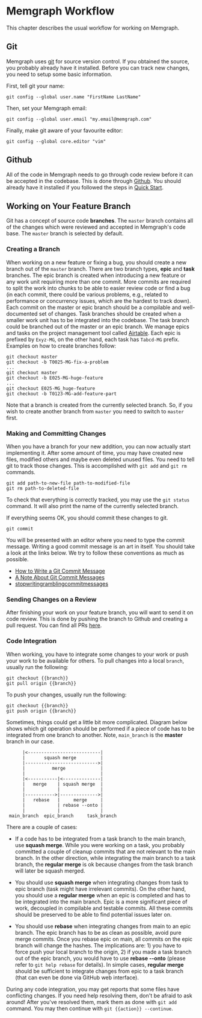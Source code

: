 # Memgraph Workflow

This chapter describes the usual workflow for working on Memgraph.

## Git

Memgraph uses [git](https://git-scm.com/) for source version control. If you
obtained the source, you probably already have it installed. Before you can
track new changes, you need to setup some basic information.

First, tell git your name:

    git config --global user.name "FirstName LastName"

Then, set your Memgraph email:

    git config --global user.email "my.email@memgraph.com"

Finally, make git aware of your favourite editor:

    git config --global core.editor "vim"

## Github

All of the code in Memgraph needs to go through code review before it can be
accepted in the codebase. This is done through [Github](https://github.com/).
You should already have it installed if you followed the steps in [Quick
Start](quick-start.md).

## Working on Your Feature Branch

Git has a concept of source code **branches**. The `master` branch contains all
of the changes which were reviewed and accepted in Memgraph's code base. The
`master` branch is selected by default.

### Creating a Branch

When working on a new feature or fixing a bug, you should create a new branch
out of the `master` branch. There are two branch types, **epic** and **task**
branches. The epic branch is created when introducing a new feature or any work
unit requiring more than one commit. More commits are required to split the
work into chunks to be able to easier review code or find a bug (in each
commit, there could be various problems, e.g., related to performance or
concurrency issues, which are the hardest to track down). Each commit on the
master or epic branch should be a compilable and well-documented set of
changes. Task branches should be created when a smaller work unit has to be
integrated into the codebase. The task branch could be branched out of the
master or an epic branch. We manage epics and tasks on the project management
tool called [Airtable](https://airtable.com/tblTUqycq8sHTTkBF). Each epic is
prefixed by `Exyz-MG`, on the other hand, each task has `Tabcd-MG` prefix.
Examples on how to create branches follow:

```
git checkout master
git checkout -b T0025-MG-fix-a-problem
...
git checkout master
git checkout -b E025-MG-huge-feature
...
git checkout E025-MG_huge-feature
git checkout -b T0123-MG-add-feature-part
```

Note that a branch is created from the currently selected branch. So, if you
wish to create another branch from `master` you need to switch to `master`
first.

### Making and Committing Changes

When you have a branch for your new addition, you can now actually start
implementing it. After some amount of time, you may have created new files,
modified others and maybe even deleted unused files. You need to tell git to
track those changes. This is accomplished with `git add` and `git rm`
commands.

    git add path-to-new-file path-to-modified-file
    git rm path-to-deleted-file

To check that everything is correctly tracked, you may use the `git status`
command. It will also print the name of the currently selected branch.

If everything seems OK, you should commit these changes to git.

    git commit

You will be presented with an editor where you need to type the commit
message. Writing a good commit message is an art in itself. You should take a
look at the links below. We try to follow these conventions as much as
possible.

  * [How to Write a Git Commit Message](http://chris.beams.io/posts/git-commit/)
  * [A Note About Git Commit Messages](http://tbaggery.com/2008/04/19/a-note-about-git-commit-messages.html)
  * [stopwritingramblingcommitmessages](http://stopwritingramblingcommitmessages.com/)

### Sending Changes on a Review

After finishing your work on your feature branch, you will want to send it on
code review. This is done by pushing the branch to Github and creating a pull
request. You can find all PRs
[here](https://github.com/memgraph/memgraph/pulls).

### Code Integration

When working, you have to integrate some changes to your work or push your work
to be available for others. To pull changes into a local `branch`, usually run
the following:

    git checkout {{branch}}
    git pull origin {{branch}}

To push your changes, usually run the following:

    git checkout {{branch}}
    git push origin {{branch}}

Sometimes, things could get a little bit more complicated. Diagram below shows
which git operation should be performed if a piece of code has to be integrated
from one branch to another. Note, `main_branch` is the **master** branch in our
case.

```
      |<---------------------------|
      |       squash merge         |
      |--------------------------->|
      |          merge             |
      |                            |
      |<-----------|<--------------|
      |   merge    | squash merge  |
      |            |               |
      |----------->|-------------->|
      |   rebase   |     merge     |
      |            | rebase --onto |
      |            |               |
 main_branch  epic_branch     task_branch
```

There are a couple of cases:

* If a code has to be integrated from a task branch to the main branch, use
  **squash merge**. While you were working on a task, you probably committed a
couple of cleanup commits that are not relevant to the main branch. In the
other direction, while integrating the main branch to a task branch, the
**regular merge** is ok because changes from the task branch will later be
squash merged.

* You should use **squash merge** when integrating changes from task to epic
  branch (task might have irrelevant commits). On the other hand, you should
use a **regular merge** when an epic is completed and has to be integrated into
the main branch. Epic is a more significant piece of work, decoupled in
compilable and testable commits. All these commits should be preserved to be
able to find potential issues later on.

* You should use **rebase** when integrating changes from main to an epic
  branch. The epic branch has to be as clean as possible, avoid pure merge
commits. Once you rebase epic on main, all commits on the epic branch will
change the hashes. The implications are: 1) you have to force push your local
branch to the origin, 2) if you made a task branch out of the epic branch, you
would have to use **rebase --onto** (please refer to `git help rebase` for
details). In simple cases, **regular merge** should be sufficient to integrate
changes from epic to a task branch (that can even be done via GitHub web
interface).

During any code integration, you may get reports that some files have
conflicting changes. If you need help resolving them, don't be afraid to ask
around! After you've resolved them, mark them as done with `git add` command.
You may then continue with `git {{action}} --continue`.
